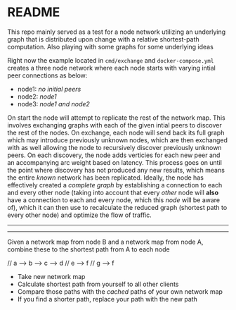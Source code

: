 # README

This repo mainly served as a test for a node network utilizing an underlying graph that is distributed upon change with a relative shortest-path computation. Also playing with some graphs for some underlying ideas

Right now the example located in `cmd/exchange` and `docker-compose.yml` creates a three node network where each node starts with varying intial peer connections as below:
- node1: _no initial peers_
- node2: _node1_
- node3: _node1 and node2_

On start the node will attempt to replicate the rest of the network map. This involves exchanging graphs with each of the given intial peers to discover the rest of the nodes. On exchange, each node will send back its full graph which may introduce previously unknown nodes, which are then exchanged with as well allowing the node to recursively discover previously unknown peers. On each discovery, the node adds verticies for each new peer and an accompanying arc weight based on latency. This process goes on until the point where discovery has not produced any new results, which means the entire _known_ network has been replicated. Ideally, the node has effectively created a _complete graph_ by establishing a connection to each and every other node (taking into account that every _other_ node will **also** have a connection to each and every node, which this _node_ will be aware of), which it can then use to recalculate the reduced graph (shortest path to every other node) and optimize the flow of traffic.




------
------


Given a network map from node B and a network map from node A, combine these to the shortest path from A to each node

// a --> b --> c --> d
//			   e --> f
// g --> f

- Take new network map
- Calculate shortest path from yourself to all other clients
- Compare those paths with the *cached* paths of your own network map
- If you find a shorter path, replace your path with the new path